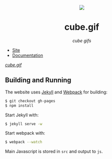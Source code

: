 <div align="center">
    <div><img src="https://raw.githubusercontent.com/mattbierner/cube-gif/gh-pages/documentation/main.gif" /></div>
    <h1 align="center">cube.gif</h1>
    <p><i align="center">cube gifs</i></p>
</div>

* [Site][site]
* [Documentation][documentation]

*[cube.gif](site)* 

## Building and Running
The website uses [Jekyll](http://jekyllrb.com/) and [Webpack](http://webpack.github.io/) for building:

```bash
$ git checkout gh-pages
$ npm install
```

Start Jekyll with:

```bash
$ jekyll serve -w
```

Start webpack with:

```bash
$ webpack --watch
```

Main Javascript is stored in `src` and output to `js`.


[site]: https://mattbierner.github.io/cube-gif/
[documentation]: https://github.com/mattbierner/cube-gif/blob/gh-pages/documentation/about.md